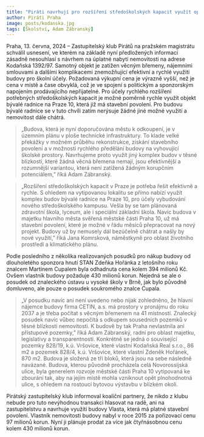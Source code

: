 ```yaml
---
title: "Piráti navrhují pro rozšíření středoškolských kapacit využít opuštěnou bývalou budovu radnice na Praze 10, na místo nákupu předražené budovy zatížené věcným břemenem"
author: Piráti Praha
image: posts/kodanska.jpg
tags: [Školství, Adam Zábranský]
---
```

 
Praha, 13. června, 2024 – Zastupitelský klub Pirátů na pražském magistrátu schválil usnesení, ve kterém  na základě nyní předložených informací zásadně nesouhlasí s návrhem na úplatné nabytí nemovitosti na adrese Kodaňská 1392/97. Samotný objekt je zatížen věcným břemeny, nájemními smlouvami a dalšími komplikacemi znemožňující efektivní a rychlé využití budovy pro školní účely. Požadovaná výkupní cena je výrazně vyšší, než je cena v místě a čase obvyklá, což je ve spojení s politickým a sponzorským napojením prodávajícího nepřijatelné. Pro účely rychlého rozšíření potřebných středoškolských kapacit je možné poměrně rychle využít objekt bývalé radnice na Praze 10, která již má stavební povolení. Pro budovu bývalé radnice se v tuto chvíli zatím nerýsuje žádné jiné možné využití a nemovitost dále chátrá.

> „Budova, která je nyní doporučována městu k odkoupení, je v územním plánu v ploše technické infrastruktury. To klade velké překážky v možném průběhu rekonstrukce, získání stavebního povolení a v možnosti rychlého předělání budovy na vyhovující školské prostory. Navrhujeme proto využít jiný komplex budov v těsné blízkosti, které žádná věcná břemena nemají, jsou efektivnější a rozumnější variantou, která není zatížená žádným korupčním potenciálem,” říká Adam Zábranský. 

> „Rozšíření středoškolských kapacit v Praze je potřeba řešit efektivně a rychle. S ohledem na vytipovanou lokalitu se přímo nabízí využít komplex budov bývalé radnice na Praze 10, pro účely vybudování nového středoškolského kampusu. Vešla by se tam plánovaná zdravotní škola, lyceum, ale i speciální základní škola. Navíc budova v majetku hlavního města svěřená městské části Praha 10, už má stavební povolení, které je možné v řádu měsíců přepracovat na nový projekt. Budovy už by nemusely dál bezúčelně chátrat a našly by nové využití,” říká Jana Komrsková, náměstkyně pro oblast životního prostředí a klimatického plánu. 

Podle posledního z několika realizovaných posudků pro nákup budovy od dlouholetého sponzora hnutí STAN Zdeňka Hořánka z letošního roku znalcem Martinem Cupalem byla odhadnuta cena kolem 394 milionů Kč. Ovšem vlastník budovy požaduje 430 milionů korun. Nejedná se ale o posudek od znaleckého ústavu u vysoké školy v Brně, jak bylo původně domluveno, ale pouze o posudek soukromého znalce Cupala. 

> „V posudku navíc ani není uvedeno nebo nijak zohledněno, že hlavní nájemce budovy firma CETIN, a.s. má prostory v pronájmu do roku 2037 a je třeba počítat s věcným břemenem na 41 místností. Znalecký posudek navíc vůbec nepočítá s odkupem sousedních pozemků v těsné blízkosti nemovitosti. K budově by tak Praha nevlastnila ani přístupové pozemky,” říká Adam Zábranský, radní pro oblast majetku, legislativy a transparentnosti. Konkrétně se jedná o související pozemky 828/19, k.ú. Vršovice, které vlastní Kodaňská Real s.r.o., 86 m2 a pozemek 828/4, k.ú. Vršovice, které vlastní Zdeněk Hořánek,  870 m2. Budova je složená ze tří bloků, která jsou na sebe následně navázané. Budova, kterou původně procházela celá Novorossijská ulice, byla generelem rozvoje městské části Praha 10 vytipovaná ke zbourání tak, aby na jejím místě mohla vzniknout opět plnohodnotná ulice, s ohledem na rostoucí bytovou výstavbu v blízkém okolí.

Pirátský zastupitelský klub informoval koaliční partnery, že nikdo z klubu nebude pro tuto nevýhodnou transakci hlasovat na radě, ani na zastupitelstvu a navrhuje využítí budovy Vlasta, která má platné stavební povolení. Vlastník nemovitosti budovy nabyl v roce 2015 za pořizovací cenu 97 milionů korun. Nyní ji plánuje prodat za více jak čtyřnásobnou cenu kolem 430 milionů korun.

